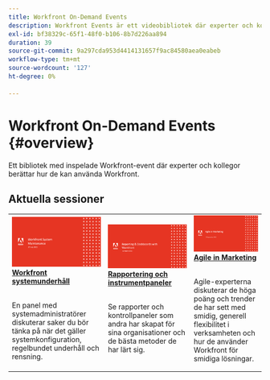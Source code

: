 ```yaml
---
title: Workfront On-Demand Events
description: Workfront Events är ett videobibliotek där experter och kollegor har delat med sig av sina tankar och idéer om hur man kan använda Workfront för att förbättra det arbete som utförs i organisationen.
exl-id: bf38329c-65f1-48f0-b106-8b7d226aa894
duration: 39
source-git-commit: 9a297cda953d4414131657f9ac84580aea0eabeb
workflow-type: tm+mt
source-wordcount: '127'
ht-degree: 0%

---
```


# Workfront On-Demand Events {#overview}

Ett bibliotek med inspelade Workfront-event där experter och kollegor berättar hur de kan använda Workfront.

## Aktuella sessioner

<table>
  <tr>
   <td>
      <a href="user-groups/workfront-system-maintenance.md">
      <img alt="Workfront System Maintenance" src="assets/workfront-system-maintenance.png"/>
      </a>
      <div>
         <a href="user-groups/workfront-system-maintenance.md"><strong>Workfront systemunderhåll</strong></a>
<!---         <br/><em>foo</em> -->
      </div>
      <p>
        <br/>
         En panel med systemadministratörer diskuterar saker du bör tänka på när det gäller systemkonfiguration, regelbundet underhåll och rensning.
      </p>
    </td>
   <td>
      <a href="user-groups/reporting-and-dashboards.md">
      <img alt="Rapportering och kontrollpaneler" src="assets/reporting-and-dashboards.png"/>
      </a>
      <div>
         <a href="user-groups/reporting-and-dashboards.md"><strong>Rapportering och instrumentpaneler</strong></a>
<!---         <br/><em>foo</em> -->
      </div>
      <p>
        <br/>
         Se rapporter och kontrollpaneler som andra har skapat för sina organisationer och de bästa metoder de har lärt sig.
      </p>
    </td>
   <td>
      <a href="user-groups/agile-in-marketing.md">
      <img alt="Agile in Marketing" src="assets/agile-in-marketing.png"/>
      </a>
      <div>
         <a href="user-groups/agile-in-marketing.md"><strong>Agile in Marketing</strong></a>
<!---         <br/><em>foo</em> -->
      </div>
      <p>
        <br/>
         Agile-experterna diskuterar de höga poäng och trender de har sett med smidig, generell flexibilitet i verksamheten och hur de använder Workfront för smidiga lösningar.
      </p>
    </td>
  </tr>
</table>

